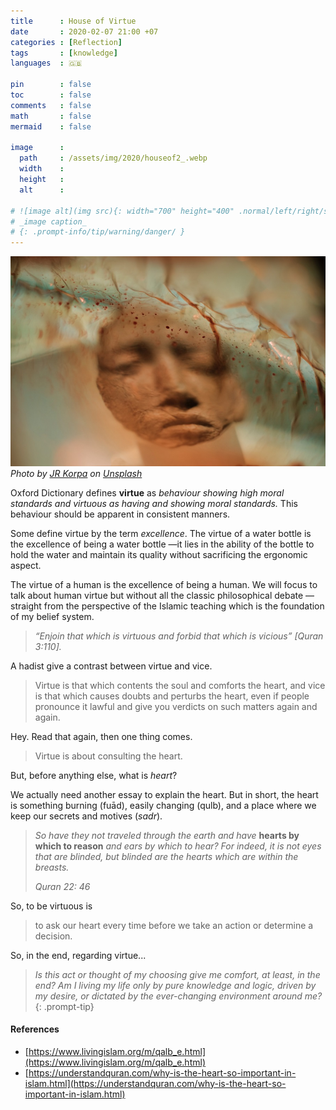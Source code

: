 ```yaml
---
title      : House of Virtue 
date       : 2020-02-07 21:00 +07
categories : [Reflection]
tags       : [knowledge]
languages  : 🇬🇧

pin        : false
toc        : false
comments   : false
math       : false
mermaid    : false

image      :
  path     : /assets/img/2020/houseof2_.webp
  width    : 
  height   : 
  alt      : 

# ![image alt](img src){: width="700" height="400" .normal/left/right/shadow}
# _image caption_
# {: .prompt-info/tip/warning/danger/ }
---
```


![](/assets/img/2020/houseof2.jpeg)
*Photo by [JR Korpa](https://unsplash.com/@korpa?utm_source=unsplash&utm_medium=referral&utm_content=creditCopyText) on [Unsplash](https://unsplash.com/@korpa?utm_source=unsplash&utm_medium=referral&utm_content=creditCopyText)*

Oxford Dictionary defines **virtue** as _behaviour showing high moral standards and virtuous as having and showing moral standards._ This behaviour should be apparent in consistent manners.

Some define virtue by the term _excellence_. The virtue of a water bottle is the excellence of being a water bottle —it lies in the ability of the bottle to hold the water and maintain its quality without sacrificing the ergonomic aspect.

The virtue of a human is the excellence of being a human. We will focus to talk about human virtue but without all the classic philosophical debate — straight from the perspective of the Islamic teaching which is the foundation of my belief system.

> _“Enjoin that which is virtuous and forbid that which is vicious” [Quran 3:110]._

A hadist give a contrast between virtue and vice.

> Virtue is that which contents the soul and comforts the heart, and vice is that which causes doubts and perturbs the heart, even if people pronounce it lawful and give you verdicts on such matters again and again.

Hey. Read that again, then one thing comes.

> Virtue is about consulting the heart.

But, before anything else, what is _heart_?

We actually need another essay to explain the heart. But in short, the heart is something burning (fuād), easily changing (qulb), and a place where we keep our secrets and motives (_sadr_).

> _So have they not traveled through the earth and have_ **hearts by which to reason** _and ears by which to hear? For indeed, it is not eyes that are blinded, but blinded are the hearts which are within the breasts._
> 
> _Quran 22: 46_

So, to be virtuous is

> to ask our heart every time before we take an action or determine a decision.



So, in the end, regarding virtue...

>_Is this act or thought of my choosing give me comfort, at least, in the end? Am I living my life only by pure knowledge and logic, driven by my desire, or dictated by the ever-changing environment around me?_
{: .prompt-tip}

#### References
- [https://www.livingislam.org/m/qalb_e.html](https://www.livingislam.org/m/qalb_e.html)
- [https://understandquran.com/why-is-the-heart-so-important-in-islam.html](https://understandquran.com/why-is-the-heart-so-important-in-islam.html)